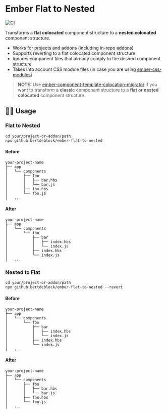 # Ember Flat to Nested

[![CI](https://github.com/bertdeblock/ember-flat-to-nested/workflows/CI/badge.svg)](https://github.com/bertdeblock/ember-flat-to-nested/actions?query=workflow%3ACI)

Transforms a **flat colocated** component structure to a **nested colocated** component structure.

- Works for projects and addons (including in-repo addons)
- Supports reverting to a flat colocated component structure
- Ignores component files that already comply to the desired component structure
- Takes into account CSS module files (in case you are using [ember-css-modules](https://github.com/salsify/ember-css-modules))

> **NOTE:** Use [ember-component-template-colocation-migrator](https://github.com/ember-codemods/ember-component-template-colocation-migrator) if you want to transform a **classic** component structure to a **flat or nested colocated** component structure.

## 👨‍💻 Usage

### Flat to Nested

```shell
cd your/project-or-addon/path
npx github:bertdeblock/ember-flat-to-nested
```

#### Before

```
your-project-name
├── app
│   └── components
│       ├── foo
│       │   ├── bar.hbs
│       │   └── bar.js
│       ├── foo.hbs
│       └── foo.js
│   ...
```

#### After

```
your-project-name
├── app
│   └── components
│       └── foo
│           ├── bar
│           │   ├── index.hbs
│           │   └── index.js
│           ├── index.hbs
│           └── index.js
│   ...
```

### Nested to Flat

```shell
cd your/project-or-addon/path
npx github:bertdeblock/ember-flat-to-nested --revert
```

#### Before

```
your-project-name
├── app
│   └── components
│       └── foo
│           ├── bar
│           │   ├── index.hbs
│           │   └── index.js
│           ├── index.hbs
│           └── index.js
│   ...
```

#### After

```
your-project-name
├── app
│   └── components
│       ├── foo
│       │   ├── bar.hbs
│       │   └── bar.js
│       ├── foo.hbs
│       └── foo.js
│   ...
```
